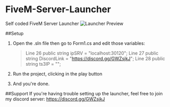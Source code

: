 # FiveM-Server-Launcher


Self coded FiveM Server Launcher
![Launcher Preview](blob:https://imgur.com/4e8fcdeb-28ad-48c9-9e7f-09dff4b2e83b)


##Setup
1. Open the .sln file then go to Form1.cs and edit those variables: 
    >   Line 26 public string ipSRV = "localhost:30120";
    >   Line 27 public string DiscordLink = "https://discord.gg/GWZsjkJ";
    >   Line 28 public string ts3IP = "";
    
2. Run the project, clicking in the play button

3. And you're done.

##Support
If you're having trouble setting up the launcher, feel free to join my discord server: https://discord.gg/GWZsjkJ
